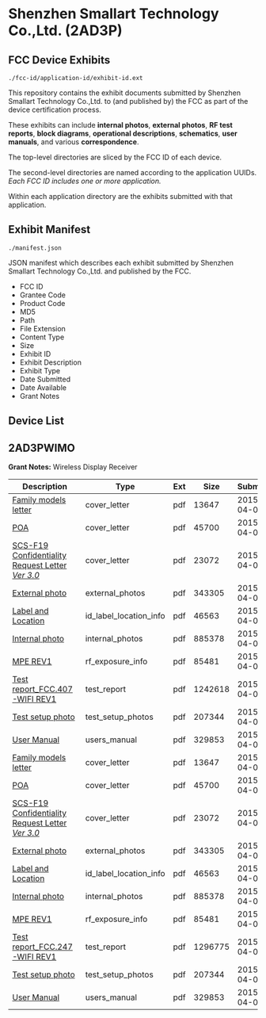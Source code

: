 # Shenzhen Smallart Technology Co.,Ltd. (2AD3P)
## FCC Device Exhibits

```
./fcc-id/application-id/exhibit-id.ext
```

This repository contains the exhibit documents submitted by Shenzhen Smallart Technology Co.,Ltd. to (and published by) the FCC as part of the device certification process.

These exhibits can include **internal photos**, **external photos**, **RF test reports**, **block diagrams**, **operational descriptions**, **schematics**, **user manuals**, and various **correspondence**.

The top-level directories are sliced by the FCC ID of each device.

The second-level directories are named according to the application UUIDs. *Each FCC ID includes one or more application.*

Within each application directory are the exhibits submitted with that application. 

## Exhibit Manifest

```
./manifest.json
```

JSON manifest which describes each exhibit submitted by Shenzhen Smallart Technology Co.,Ltd. and published by the FCC.

- FCC ID
- Grantee Code
- Product Code
- MD5
- Path
- File Extension
- Content Type
- Size
- Exhibit ID
- Exhibit Description
- Exhibit Type
- Date Submitted
- Date Available
- Grant Notes

## Device List
## 2AD3PWIMO
**Grant Notes:** Wireless Display Receiver

| Description | Type | Ext | Size | Submitted | Available |
| ----------- | ---- | --- | ---- | --------- | --------- |
| [Family models letter](2AD3PWIMO/56161412f7fcbbec6ed98ad0b2bc3261/2573124.pdf) | cover_letter | pdf | 13647 | 2015-04-01 | 2015-04-02 |
| [POA](2AD3PWIMO/56161412f7fcbbec6ed98ad0b2bc3261/2573125.pdf) | cover_letter | pdf | 45700 | 2015-04-01 | 2015-04-02 |
| [SCS-F19 Confidentiality Request Letter _Ver 3.0_](2AD3PWIMO/56161412f7fcbbec6ed98ad0b2bc3261/2573126.pdf) | cover_letter | pdf | 23072 | 2015-04-01 | 2015-04-02 |
| [External photo](2AD3PWIMO/56161412f7fcbbec6ed98ad0b2bc3261/2573131.pdf) | external_photos | pdf | 343305 | 2015-04-01 | 2015-04-02 |
| [Label and Location](2AD3PWIMO/56161412f7fcbbec6ed98ad0b2bc3261/2573133.pdf) | id_label_location_info | pdf | 46563 | 2015-04-01 | 2015-04-02 |
| [Internal photo](2AD3PWIMO/56161412f7fcbbec6ed98ad0b2bc3261/2573132.pdf) | internal_photos | pdf | 885378 | 2015-04-01 | 2015-04-02 |
| [MPE REV1](2AD3PWIMO/56161412f7fcbbec6ed98ad0b2bc3261/2573127.pdf) | rf_exposure_info | pdf | 85481 | 2015-04-01 | 2015-04-02 |
| [Test report_FCC.407-WIFI REV1](2AD3PWIMO/56161412f7fcbbec6ed98ad0b2bc3261/2573129.pdf) | test_report | pdf | 1242618 | 2015-04-01 | 2015-04-02 |
| [Test setup photo](2AD3PWIMO/56161412f7fcbbec6ed98ad0b2bc3261/2573130.pdf) | test_setup_photos | pdf | 207344 | 2015-04-01 | 2015-04-02 |
| [User Manual](2AD3PWIMO/56161412f7fcbbec6ed98ad0b2bc3261/2573134.pdf) | users_manual | pdf | 329853 | 2015-04-01 | 2015-04-02 |
| [Family models letter](2AD3PWIMO/a26d05a79d6fe676a5d0e1525af30421/2573124.pdf) | cover_letter | pdf | 13647 | 2015-04-01 | 2015-04-02 |
| [POA](2AD3PWIMO/a26d05a79d6fe676a5d0e1525af30421/2573125.pdf) | cover_letter | pdf | 45700 | 2015-04-01 | 2015-04-02 |
| [SCS-F19 Confidentiality Request Letter _Ver 3.0_](2AD3PWIMO/a26d05a79d6fe676a5d0e1525af30421/2573126.pdf) | cover_letter | pdf | 23072 | 2015-04-01 | 2015-04-02 |
| [External photo](2AD3PWIMO/a26d05a79d6fe676a5d0e1525af30421/2573131.pdf) | external_photos | pdf | 343305 | 2015-04-01 | 2015-04-02 |
| [Label and Location](2AD3PWIMO/a26d05a79d6fe676a5d0e1525af30421/2573133.pdf) | id_label_location_info | pdf | 46563 | 2015-04-01 | 2015-04-02 |
| [Internal photo](2AD3PWIMO/a26d05a79d6fe676a5d0e1525af30421/2573132.pdf) | internal_photos | pdf | 885378 | 2015-04-01 | 2015-04-02 |
| [MPE REV1](2AD3PWIMO/a26d05a79d6fe676a5d0e1525af30421/2573127.pdf) | rf_exposure_info | pdf | 85481 | 2015-04-01 | 2015-04-02 |
| [Test report_FCC.247-WIFI REV1](2AD3PWIMO/a26d05a79d6fe676a5d0e1525af30421/2573142.pdf) | test_report | pdf | 1296775 | 2015-04-01 | 2015-04-02 |
| [Test setup photo](2AD3PWIMO/a26d05a79d6fe676a5d0e1525af30421/2573130.pdf) | test_setup_photos | pdf | 207344 | 2015-04-01 | 2015-04-02 |
| [User Manual](2AD3PWIMO/a26d05a79d6fe676a5d0e1525af30421/2573134.pdf) | users_manual | pdf | 329853 | 2015-04-01 | 2015-04-02 |
